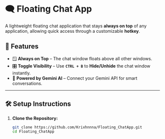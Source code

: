 # 🗨️ Floating Chat App

A lightweight floating chat application that stays **always on top** of any application, allowing quick access through a customizable **hotkey**.

## 🚀 Features

- 🪟 **Always on Top** – The chat window floats above all other windows.
- 🎛️ **Toggle Visibility** – Use **`CTRL + B`** to **Hide/Unhide** the chat window instantly.
- 🔑 **Powered by Gemini AI** – Connect your Gemini API for smart conversations.

---

## 🛠️ Setup Instructions

1. **Clone the Repository:**
   ```bash
   git clone https://github.com/Krixhnnna/Floating_ChatApp.git
   cd Floating_ChatApp
